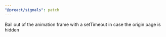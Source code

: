 ```yaml
---
"@preact/signals": patch
---
```


Bail out of the animation frame with a setTimeout in case the origin page is hidden
